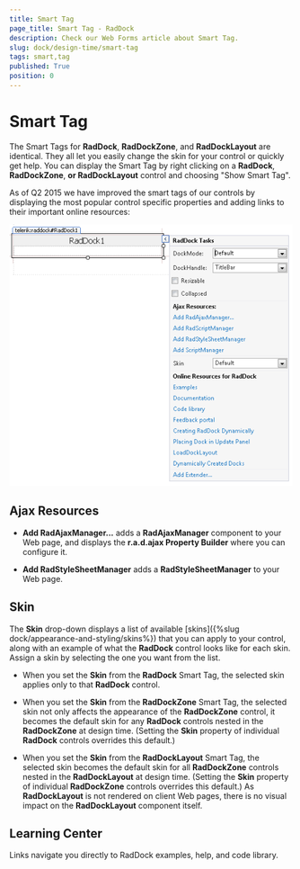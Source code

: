 ```yaml
---
title: Smart Tag
page_title: Smart Tag - RadDock
description: Check our Web Forms article about Smart Tag.
slug: dock/design-time/smart-tag
tags: smart,tag
published: True
position: 0
---
```


# Smart Tag



The Smart Tags for **RadDock**, **RadDockZone**, and **RadDockLayout** are identical. They all let you easily change the skin for your control or quickly get help. You can display the Smart Tag by right clicking on a **RadDock**, **RadDockZone**, **or RadDockLayout** control and choosing "Show Smart Tag".

As of Q2 2015 we have improved the smart tags of our controls by displaying the most popular control specific properties and adding links to their important online resources:

![dock-smart-tag](images/dock-smart-tag.png)

## Ajax Resources

* **Add RadAjaxManager...** adds a **RadAjaxManager** component to your Web page, and displays the **r.a.d.ajax Property Builder** where you can configure it.

* **Add RadStyleSheetManager** adds a **RadStyleSheetManager** to your Web page.

## Skin

The **Skin** drop-down displays a list of available [skins]({%slug dock/appearance-and-styling/skins%}) that you can apply to your control, along with an example of what the **RadDock** control looks like for each skin. Assign a skin by selecting the one you want from the list.

* When you set the **Skin** from the **RadDock** Smart Tag, the selected skin applies only to that **RadDock** control.

* When you set the **Skin** from the **RadDockZone** Smart Tag, the selected skin not only affects the appearance of the **RadDockZone** control, it becomes the default skin for any **RadDock** controls nested in the **RadDockZone** at design time. (Setting the **Skin** property of individual **RadDock** controls overrides this default.)

* When you set the **Skin** from the **RadDockLayout** Smart Tag, the selected skin becomes the default skin for all **RadDockZone** controls nested in the **RadDockLayout** at design time. (Setting the **Skin** property of individual **RadDockZone** controls overrides this default.) As **RadDockLayout** is not rendered on client Web pages, there is no visual impact on the **RadDockLayout** component itself.

## Learning Center

Links navigate you directly to RadDock examples, help, and code library.
